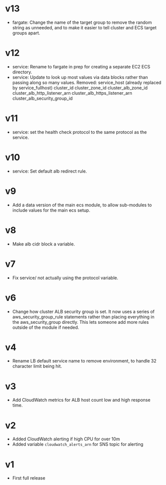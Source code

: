 # v13

* fargate: Change the name of the target group to remove the random string as
  unneeded, and to make it easier to tell cluster and ECS target groups apart.

# v12

* service: Rename to fargate in prep for creating a separate EC2 ECS directory.
* service: Update to look up most values via data blocks rather than passing
  along so many values.
    Removed:
      service_host (already replaced by service_fullhost)
      cluster_id
      cluster_zone_id
      cluster_alb_zone_id
      cluster_alb_http_listener_arn
      cluster_alb_https_listener_arn
      cluster_alb_security_group_id

# v11

* service: set the health check protocol to the same protocol as the
  service.

# v10

* service: Set default alb redirect rule.

# v9

* Add a data version of the main ecs module, to allow sub-modules to include
  values for the main ecs setup.

# v8

* Make alb cidr block a variable.

# v7

* Fix service/ not actually using the protocol variable.

# v6

* Change how cluster ALB security group is set.  It now uses a series of
  aws_security_group_rule statements rather than placing everything in the
  aws_security_group directly.  This lets someone add more rules outside of the
  module if needed.

# v4

* Rename LB default service name to remove environment, to handle 32 character
  limit being hit.

# v3

* Add CloudWatch metrics for ALB host count low and high response time.

# v2

* Added CloudWatch alerting if high CPU for over 10m
* Added variable `cloudwatch_alerts_arn` for SNS topic for alerting

# v1

* First full release
